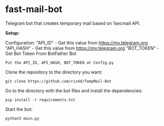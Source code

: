 # fast-mail-bot
Telegram bot that creates temporary mail based on 1secmail API.

**Setup:**

Configuration:
"API_ID" - Get this value from https://my.telegram.org
"API_HASH" - Get this value from https://my.telegram.org
"BOT_TOKEN" - Get Bot Token From BotFather Bot
```
Put the API_ID, API_HASH, BOT_TOKEN at Config.py
```
Clone the repository to the directory you want:
```
git clone https://github.com/riz4d/TempMail-Bot
```
Go to the directory with the bot files and install the dependencies:
```
pip install -r requirements.txt
```
Start the bot:
```
python3 main.py
```
